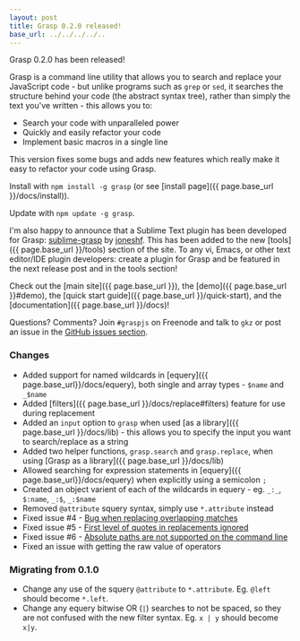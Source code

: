 ```yaml
---
layout: post
title: Grasp 0.2.0 released!
base_url: ../../../../..
---
```


Grasp 0.2.0 has been released!

Grasp is a command line utility that allows you to search and replace your JavaScript code - but unlike programs such as <code>grep</code> or <code>sed</code>, it searches the structure behind your code (the abstract syntax tree), rather than simply the text you've written - this allows you to:

- Search your code with unparalleled power
- Quickly and easily refactor your code
- Implement basic macros in a single line

This version fixes some bugs and adds new features which really make it easy to refactor your code using Grasp.

Install with `npm install -g grasp` (or see [install page]({{ page.base_url }}/docs/install)).

Update with `npm update -g grasp`.

I'm also happy to announce that a Sublime Text plugin has been developed for Grasp: [sublime-grasp](https://github.com/joneshf/sublime-grasp) by [joneshf](https://github.com/joneshf). This has been added to the new [tools]({{ page.base_url }}/tools) section of the site. To any vi, Emacs, or other text editor/IDE plugin developers: create a plugin for Grasp and be featured in the next release post and in the tools section!

Check out the [main site]({{ page.base_url }}), the [demo]({{ page.base_url }}#demo), the [quick start guide]({{ page.base_url }}/quick-start), and the [documentation]({{ page.base_url }}/docs)!

Questions? Comments? Join `#graspjs` on Freenode and talk to `gkz` or post an issue in the [GitHub issues section](https://github.com/gkz/grasp/issues).

### Changes

- Added support for named wildcards in [equery]({{ page.base_url}}/docs/equery), both single and array types - `$name` and `_$name`
- Added [filters]({{ page.base_url }}/docs/replace#filters) feature for use during replacement
- Added an `input` option to `grasp` when used [as a library]({{ page.base_url }}/docs/lib) - this allows you to specify the input you want to search/replace as a string
- Added two helper functions, `grasp.search` and `grasp.replace`, when using [Grasp as a library]({{ page.base_url }}/docs/lib)
- Allowed searching for expression statements in [equery]({{ page.base_url}}/docs/equery) when explicitly using a semicolon `;`
- Created an object varient of each of the wildcards in equery - eg. `_:_`, `$:name`, `_:$`, `_:$name`
- Removed `@attribute` squery syntax, simply use `*.attribute` instead
- Fixed issue #4 - [Bug when replacing overlapping matches](https://github.com/gkz/grasp/issues/4)
- Fixed issue #5 - [First level of quotes in replacements ignored](https://github.com/gkz/grasp/issues/5)
- Fixed issue #6 - [Absolute paths are not supported on the command line](https://github.com/gkz/grasp/issues/6)
- Fixed an issue with getting the raw value of operators

### Migrating from 0.1.0
- Change any use of the squery `@attribute` to `*.attribute`. Eg. `@left` should become `*.left`.
- Change any equery bitwise OR (`|`) searches to not be spaced, so they are not confused with the new filter syntax. Eg. `x | y` should become `x|y`.
